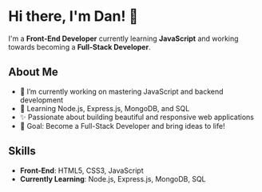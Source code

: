 # Hi there, I'm Dan! 👋

I'm a **Front-End Developer** currently learning **JavaScript** and working towards becoming a **Full-Stack Developer**.

## About Me
- 🔭 I’m currently working on mastering JavaScript and backend development
- 🌱 Learning Node.js, Express.js, MongoDB, and SQL
- ✨ Passionate about building beautiful and responsive web applications
- 🎯 Goal: Become a Full-Stack Developer and bring ideas to life!

## Skills
- **Front-End**: HTML5, CSS3, JavaScript
- **Currently Learning**: Node.js, Express.js, MongoDB, SQL

